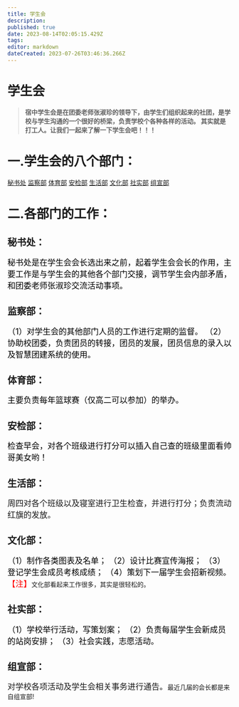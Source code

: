 ```yaml
---
title: 学生会
description: 
published: true
date: 2023-08-14T02:05:15.429Z
tags: 
editor: markdown
dateCreated: 2023-07-26T03:46:36.266Z
---
```


  # 学生会
>**<font size=5></font>宿中学生会是在团委老师张淑珍的领导下，由学生们组织起来的社团，是学校与学生沟通的一个很好的桥梁，负责学校个各种各样的活动。<span class="heimu" > 其实就是打工人。</span>让我们一起来了解一下学生会吧！！！**

# 一.学生会的八个部门：
  [秘书处](#秘书处)  [监察部](#监察部)  [体育部](#体育部)  [安检部](#安检部)
  [生活部](#生活部)  [文化部](#文化部)  [社实部](#社实部)  [组宣部](#组宣部)

# 二.各部门的工作：
## 秘书处：
<font color=black size=4>秘书处是在学生会会长选出来之前，起着学生会会长的作用，主要工作是与学生会的其他各个部门交接，调节学生会内部矛盾，和团委老师张淑珍交流活动事项。</font>
## 监察部：<font color=black size=4>
  （1）对学生会的其他部门人员的工作进行定期的监督。
  （2）协助校团委，负责团员的转接，团员的发展，团员信息的录入以及智慧团建系统的使用。</font>
## 体育部：
  <font color=black size=4>主要负责每年篮球赛<span class="heimu">（仅高二可以参加）</span>的举办。</font>
## 安检部：
<font color=black size=4>检查早会，对各个班级进行打分<span class="heimu" title="好处">可以插入自己查的班级里面看帅哥美女哟！</span></font>
## 生活部：
<font size=4>周四对各个班级以及寝室进行卫生检查，并进行打分；负责流动红旗的发放。</font>
## 文化部：
<font color=black size=4>（1）制作各类图表及名单；
  （2）设计比赛宣传海报；
  （3）登记学生会成员考核成绩；
  （4）策划下一届学生会招新视频。</font>
  <font color=red size=4>【注】</font>文化部看起来工作很多，其实是很轻松的。
## 社实部：
<font color=black size=4>（1）学校举行活动，写策划案；
  （2）负责每届学生会新成员的站岗安排；
  （3）社会实践，志愿活动。</font>
  ## 组宣部：
<font size=4>对学校各项活动及学生会相关事务进行通告。</font><span class="heimu" title="悄悄话">最近几届的会长都是来自组宣部!</span>





